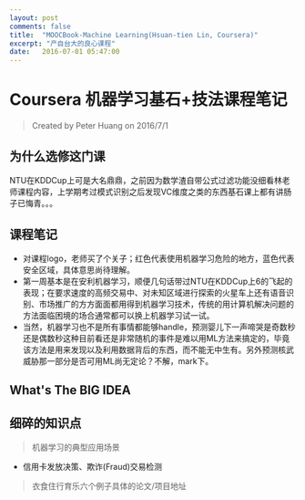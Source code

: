 ```yaml
---
layout: post
comments: false
title:  "MOOCBook-Machine Learning(Hsuan-tien Lin, Coursera)"
excerpt: "产自台大的良心课程"
date:   2016-07-01 05:47:00
---
```


# Coursera 机器学习基石+技法课程笔记
> Created by Peter Huang on 2016/7/1

## 为什么选修这门课 
NTU在KDDCup上可是大名鼎鼎，之前因为数学渣自带公式过滤功能没细看林老师课程内容，上学期考过模式识别之后发现VC维度之类的东西基石课上都有讲肠子已悔青。。。

## 课程笔记
+ 对课程logo，老师买了个关子；红色代表使用机器学习危险的地方，蓝色代表安全区域，具体意思尚待理解。
+ 第一周基本是在安利机器学习，顺便几句话带过NTU在KDDCup上6的飞起的表现；在要求速度的高频交易中、对未知区域进行探索的火星车上还有语音识别、市场推广的方方面面都用得到机器学习技术，传统的用计算机解决问题的方法面临困境的场合通常都可以换上机器学习试一试。
+ 当然，机器学习也不是所有事情都能够handle，预测婴儿下一声啼哭是奇数秒还是偶数秒这种目前看还是非常随机的事件是难以用ML方法来搞定的，毕竟该方法是用来发现以及利用数据背后的东西，而不能无中生有。另外预测核武威胁那一部分是否可用ML尚无定论？不解，mark下。

## What's The BIG IDEA

## 细碎的知识点
> 机器学习的典型应用场景

+ 信用卡发放决策、欺诈(Fraud)交易检测


> 衣食住行育乐六个例子具体的论文/项目地址